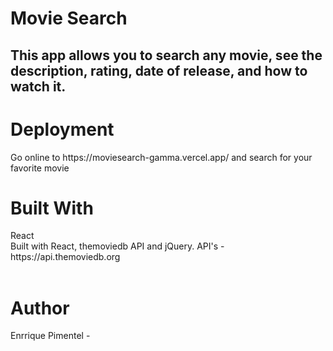 <h1>Movie Search</h1>

<h2>This app allows you to search any movie, see the description, rating, date of release, and how to watch it.</h2>

<h1>Deployment</h1>
<p>Go online to https://moviesearch-gamma.vercel.app/ and search for your favorite movie <p>
  
 
  

<h1>Built With</h1>
<p>React<br>
 Built with React, themoviedb API and jQuery. 
API's  - https://api.themoviedb.org<br>
<br><p>



<h1>Author</h1>
<p>Enrrique Pimentel -

